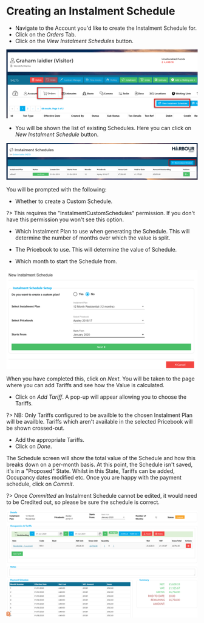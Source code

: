 # Creating an Instalment Schedule #

- Navigate to the Account you'd like to create the Instalment Schedule for.
- Click on the *Orders* Tab.
- Click on the *View Instalment Schedules* button.

![image-20191210115210421](image-20191210115210421.png)

- You will be shown the list of existing Schedules.  Here you can click on *New Instalment Schedule* button.

![image-20191210115314357](image-20191210115314357.png)

You will be prompted with the following:

- Whether to create a Custom Schedule.

?> This requires the "InstalmentCustomSchedules" permission.  If you don't have this permission you won't see this option.

- Which Instalment Plan to use when generating the Schedule.  This will determine the number of months over which the value is split.

- The Pricebook to use.  This will determine the value of Schedule.

- Which month to start the Schedule from. 

![image-20191210115411312](image-20191210115411312.png)

When you have completed this, click on *Next*.  You will be taken to the page where you can add Tariffs and see how the Value is calculated.

- Click on *Add Tariff*.  A pop-up will appear allowing you to choose the Tariffs.

?> NB: Only Tariffs configured to be availble to the chosen Instalment Plan will be availble.  Tariffs which aren't available in the selected Pricebook will be shown crossed-out.

-  Add the appropriate Tariffs.
- Click on *Done*.

The Schedule screen will show the total value of the Schedule and how this breaks down on a per-month basis.  At this point, the Schedule isn't saved, it's in a "Proposed" State.  Whilst in this State, Tariffs can be added, Occupancy dates modified etc.  Once you are happy with the payment schedule, click on *Commit*.

?> Once *Committed* an Instalment Schedule cannot be edited, it would need to be Credited out, so please be sure the schedule is correct.

![image-20191210121200967](image-20191210121200967.png)


